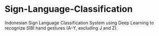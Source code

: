 # Sign-Language-Classification

Indonesian Sign Language Classification System using Deep Learning to recognize SIBI hand gestures (A–Y, excluding J and Z).
